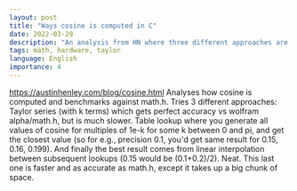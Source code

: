 ```yaml
---
layout: post
title: "Ways cosine is computed in C"
date: 2022-03-29
description: "An analysis from HN where three different approaches are tried for computing cosine"
tags: math, hardware, taylor
language: English
importance: 4
---
```

<https://austinhenley.com/blog/cosine.html> 
Analyses how cosine is computed and benchmarks against math.h. Tries 3 different approaches: Taylor series (with k terms) which gets perfect accuracy vs wolfram alpha/math.h, but is much slower. Table lookup where you generate all values of cosine for multiples of 1e-k for some k between 0 and pi, and get the closest value (so for e.g., precision 0.1, you'd get same result for 0.15, 0.16, 0.199). And finally the best result comes from linear interpolation between subsequent lookups (0.15 would be (0.1+0.2)/2). Neat. This last one is faster and as accurate as math.h, except it takes up a big chunk of space.
